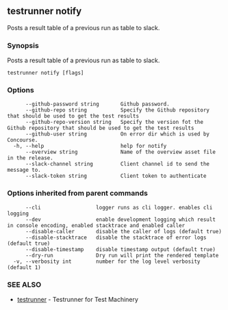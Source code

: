 ## testrunner notify

Posts a result table of a previous run as table to slack.

### Synopsis

Posts a result table of a previous run as table to slack.

```
testrunner notify [flags]
```

### Options

```
      --github-password string       Github password.
      --github-repo string           Specify the Github repository that should be used to get the test results
      --github-repo-version string   Specify the version fot the Github repository that should be used to get the test results
      --github-user string           On error dir which is used by Concourse.
  -h, --help                         help for notify
      --overview string              Name of the overview asset file in the release.
      --slack-channel string         Client channel id to send the message to.
      --slack-token string           Client token to authenticate
```

### Options inherited from parent commands

```
      --cli                  logger runs as cli logger. enables cli logging
      --dev                  enable development logging which result in console encoding, enabled stacktrace and enabled caller
      --disable-caller       disable the caller of logs (default true)
      --disable-stacktrace   disable the stacktrace of error logs (default true)
      --disable-timestamp    disable timestamp output (default true)
      --dry-run              Dry run will print the rendered template
  -v, --verbosity int        number for the log level verbosity (default 1)
```

### SEE ALSO

* [testrunner](testrunner.md)	 - Testrunner for Test Machinery


